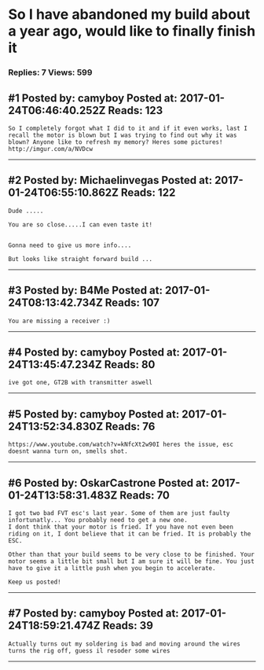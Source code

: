 # So I have abandoned my build about a year ago, would like to finally finish it

### Replies: 7 Views: 599

## \#1 Posted by: camyboy Posted at: 2017-01-24T06:46:40.252Z Reads: 123

```
So I completely forgot what I did to it and if it even works, last I recall the motor is blown but I was trying to find out why it was blown? Anyone like to refresh my memory? Heres some pictures! http://imgur.com/a/NVDcw
```

---
## \#2 Posted by: Michaelinvegas Posted at: 2017-01-24T06:55:10.862Z Reads: 122

```
Dude .....

You are so close.....I can even taste it!  


Gonna need to give us more info....

But looks like straight forward build ...
```

---
## \#3 Posted by: B4Me Posted at: 2017-01-24T08:13:42.734Z Reads: 107

```
You are missing a receiver :)
```

---
## \#4 Posted by: camyboy Posted at: 2017-01-24T13:45:47.234Z Reads: 80

```
ive got one, GT2B with transmitter aswell
```

---
## \#5 Posted by: camyboy Posted at: 2017-01-24T13:52:34.830Z Reads: 76

```
https://www.youtube.com/watch?v=kNfcXt2w90I heres the issue, esc doesnt wanna turn on, smells shot.
```

---
## \#6 Posted by: OskarCastrone Posted at: 2017-01-24T13:58:31.483Z Reads: 70

```
I got two bad FVT esc's last year. Some of them are just faulty infortunatly... You probably need to get a new one. 
I dont think that your motor is fried. If you have not even been riding on it, I dont believe that it can be fried. It is probably the ESC. 

Other than that your build seems to be very close to be finished. Your motor seems a little bit small but I am sure it will be fine. You just have to give it a little push when you begin to accelerate.

Keep us posted!
```

---
## \#7 Posted by: camyboy Posted at: 2017-01-24T18:59:21.474Z Reads: 39

```
Actually turns out my soldering is bad and moving around the wires turns the rig off, guess il resoder some wires
```

---
